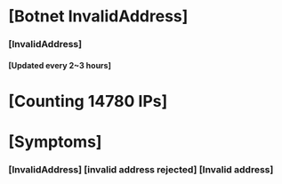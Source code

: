 # [Botnet InvalidAddress]
### [InvalidAddress]
#### [Updated every 2~3 hours]

# [Counting 14780 IPs]

# [Symptoms] 

###   [InvalidAddress] [invalid address rejected] [Invalid address]
